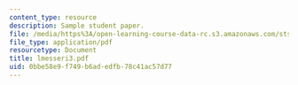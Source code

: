 ```yaml
---
content_type: resource
description: Sample student paper.
file: /media/https%3A/open-learning-course-data-rc.s3.amazonaws.com/sts-340j-introduction-to-the-history-of-technology-fall-2006/0bbe58e9f749b6adedfb78c41ac57d77_lmesseri3.pdf
file_type: application/pdf
resourcetype: Document
title: lmesseri3.pdf
uid: 0bbe58e9-f749-b6ad-edfb-78c41ac57d77
---
```

